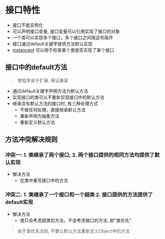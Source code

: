 # 接口特性

- 接口不能实例化
- 可以声明接口变量, 接口变量可以引用实现了接口的对象
- 一个类可以实现多个接口，多个接口之间用逗号隔开
- 接口通过default关键字提供方法默认实现
- [instanceof](java-instanceof-operator.md) 可以用于检查某个类是否实现了某个接口

## 接口中的default方法

> 使程序易于扩展, 保证兼容

- 通过default关键字声明方法为默认方法
- 实现接口的类可以不重新实现接口中的默认方法
- 继承含有默认方法的接口时, 有三种处理方式
  - 不做任何处理，直接继承默认方法
  - 重新声明为抽象方法
  - 重新定义默认方法

## 方法冲突解决规则

### 冲突一: 1. 类继承了两个接口; 2. 两个接口提供的相同方法均提供了默认实现

- 解决方法
  - 在类中重写接口中的方法

### 冲突二: 1. 类继承了一个接口和一个超类 2. 接口提供的方法提供了default实现

- 解决方法
  - 类只会考虑超类的方法，不会考虑接口的方法, 即"类优先"

> 由于类优先法则, 不要让默认方法重新定义Object中的方法

